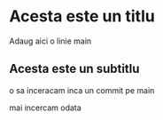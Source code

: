 # Acesta este un titlu


Adaug aici o linie main
## Acesta este un subtitlu
o sa inceracam inca un commit pe main

mai incercam odata